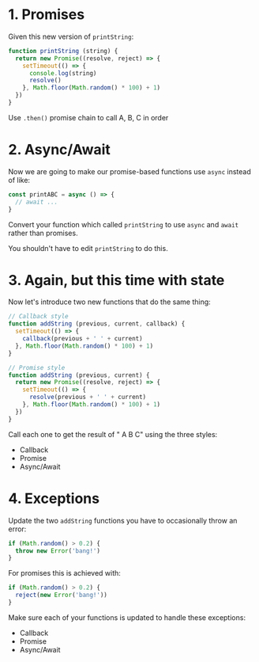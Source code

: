 # 1. Promises

Given this new version of `printString`:

```js
function printString (string) {
  return new Promise((resolve, reject) => {
    setTimeout(() => {
      console.log(string)
      resolve()
    }, Math.floor(Math.random() * 100) + 1)
  })
}
```

Use `.then()` promise chain to call A, B, C in order

# 2. Async/Await

Now we are going to make our promise-based functions use `async` instead of like:

```js
const printABC = async () => {
  // await ...
}
```

Convert your function which called `printString` to use `async` and `await` rather than promises.

You shouldn't have to edit `printString` to do this.

# 3. Again, but this time with state

Now let's introduce two new functions that do the same thing:

```js
// Callback style
function addString (previous, current, callback) {
  setTimeout(() => {
    callback(previous + ' ' + current)
  }, Math.floor(Math.random() * 100) + 1)
}

// Promise style
function addString (previous, current) {
  return new Promise((resolve, reject) => {
    setTimeout(() => {
      resolve(previous + ' ' + current)
    }, Math.floor(Math.random() * 100) + 1)
  })
}
```

Call each one to get the result of " A B C" using the three styles:

- Callback
- Promise
- Async/Await

# 4. Exceptions

Update the two `addString` functions you have to occasionally throw an error:

```js
if (Math.random() > 0.2) {
  throw new Error('bang!')
}
```

For promises this is achieved with:

```js
if (Math.random() > 0.2) {
  reject(new Error('bang!'))
}
```

Make sure each of your functions is updated to handle these exceptions:

- Callback
- Promise
- Async/Await
